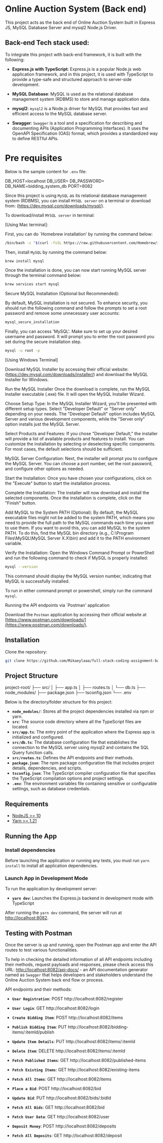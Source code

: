 # Online Auction System (Back end)

This project acts as the back end of Online Auction System built in Express JS, MySQL Database Server and mysql2 Node.js Driver.

## Back-end Tech stack used:

To integrate this project with back-end framework, it is built with the following:

- **Express.js with TypeScript**: Express.js is a popular Node.js web application framework, and in this project, it is used with TypeScript to provide a type-safe and structured approach to server-side development.

- **MySQL Database**: MySQL is used as the relational database management system (RDBMS) to store and manage application data.

- **mysql2**: `mysql2` is a Node.js driver for MySQL that provides fast and efficient access to the MySQL database server.

- **Swagger**: `Swagger` is a tool and a specification for describing and documenting APIs (Application Programming Interfaces). It uses the OpenAPI Specification (OAS) format, which provides a standardized way to define RESTful APIs.

# Pre requisites

Below is the sample content for `.env` file:

DB_HOST=localhost
DB_USER=<your-username>
DB_PASSWORD=<your-password>
DB_NAME=bidding_system_db
PORT=8082

Since this project is using `MySQL` as its relational database management system (RDBMS), you can install `MYSQL server` on a terminal or download from: (https://dev.mysql.com/downloads/mysql/).

To download/install `MYSQL server` in terminal:

[Using Mac terminal]:

First, you can do `Homebrew installation' by running the command below:

```bash
/bin/bash -c "$(curl -fsSL https://raw.githubusercontent.com/Homebrew/install/HEAD/install.sh)"
```

Then, install `MySQL` by running the command below:

```bash
brew install mysql
```
Once the installation is done, you can now start running MySQL server through the terminal command below:

```bash
brew services start mysql
```
Secure MySQL Installation (Optional but Recommended):

By default, MySQL installation is not secured. To enhance security, you should run the following command and follow the prompts to set a root password and remove some unnecessary user accounts:

```bash
mysql_secure_installation
```

Finally, you can access 'MySQL'. Make sure to set up your desired username and password. It will prompt you to enter the root password you set during the secure installation step.

```bash
mysql -u root -p
```

[Using Windows Terminal]

Download MySQL Installer by accessing their official website:(https://dev.mysql.com/downloads/installer/) and download the MySQL Installer for Windows.

Run the MySQL Installer
Once the download is complete, run the MySQL Installer executable (.exe) file. It will open the MySQL Installer Wizard.

Choose Setup Type:
In the MySQL Installer Wizard, you'll be presented with different setup types. Select "Developer Default" or "Server only" depending on your needs. The "Developer Default" option includes MySQL Server and various development components, while the "Server only" option installs just the MySQL Server.

Select Products and Features:
If you chose "Developer Default," the installer will provide a list of available products and features to install. You can customize the installation by selecting or deselecting specific components. For most cases, the default selections should be sufficient.

MySQL Server Configuration:
Next, the installer will prompt you to configure the MySQL Server. You can choose a port number, set the root password, and configure other options as needed.

Start the Installation:
Once you have chosen your configurations, click on the "Execute" button to start the installation process.

Complete the Installation:
The installer will now download and install the selected components. Once the installation is complete, click on the "Finish" button.

Add MySQL to the System PATH (Optional):
By default, the MySQL executable files might not be added to the system PATH, which means you need to provide the full path to the MySQL commands each time you want to use them. If you want to avoid this, you can add MySQL to the system PATH. To do this, find the MySQL bin directory (e.g., C:\Program Files\MySQL\MySQL Server X.X\bin) and add it to the PATH environment variable.

Verify the Installation:
Open the Windows Command Prompt or PowerShell and run the following command to check if MySQL is properly installed:

```bash
mysql --version
```
This command should display the MySQL version number, indicating that MySQL is successfully installed.

To run in either command prompt or powershell, simply run the command `mysql`.

Running the API endpoints via `Postman' application

Download the `Postman` application by accessing their official website at [https://www.postman.com/downloads/](https://www.postman.com/downloads/).

## Installation

Clone the repository:

```bash
git clone https://github.com/Mikaeylaaa/full-stack-coding-assignment-backend.git
```
## Project Structure

project-root/
├── src/
│   ├── app.ts
│   ├── routes.ts
│   └── db.ts
├── node_modules/
├── package.json
├── tsconfig.json
└── .env

Below is the directory/folder structure for this project:

 - **`node_modules/`**: Stores all the project dependencies installed via npm or yarn.
 - **`src`**: The source code directory where all the TypeScript files are located.
 - **`src/app.ts`**: The entry point of the application where the Express app is initialized and configured.
 - **`src/db.ts`**:  The database configuration file that establishes the connection to the MySQL server using mysql2 and contains the SQL Query function calls.
 - **`src/routes.ts`**: Defines the API endpoints and their methods.
 - **`package.json`**: The npm package configuration file that includes project details, dependencies, and scripts.
 - **`tsconfig.json`**: The TypeScript compiler configuration file that specifies the TypeScript compilation options and project settings.
 - **`.env`**: The environment variables file containing sensitive or configurable settings, such as database credentials.

## Requirements

- [NodeJS >= 10](https://nodejs.org/en/download/)
- [Yarn >= 1.21](https://yarnpkg.com/en/docs/install)

## Running the App

### Install dependencies

Before launching the application or running any tests, you must run `yarn install` to install all application dependencies.

### Launch App in Development Mode

To run the application by development server:

- **`yarn dev`**: Launches the Express.js backend in development mode with TypeScript

After running the `yarn dev` command, the server will run at [http://localhost:8082](http://localhost:8082).

## Testing with Postman

Once the server is up and running, open the Postman app and enter the API routes to test various functionalities.

To help in checking the detailed information of all API endpoints including their methods, request payloads and responses, please check access this URL: [http://localhost:8082/api-docs/](http://localhost:8082/api-docs/) - an API documentation generator named as `Swagger` that helps developers and stakeholders understand the Online Auction System back end flow or process.

API endpoints and their methods:

 - **`User Registration`**: POST http://localhost:8082/register

 - **`User Login`**: GET http://localhost:8082/login

 - **`Create Bidding Item`**: POST http://localhost:8082/items

 - **`Publish Bidding Item`**: PUT http://localhost:8082/bidding-items/:itemId/publish

 - **`Update Item Details`**: PUT http://localhost:8082/items/:itemId

 - **`Delete Item`**: DELETE http://localhost:8082/items/:itemId

 - **`Fetch Published Items`**: GET http://localhost:8082/published-items

 - **`Fetch Existing Items`**: GET http://localhost:8082/existing-items

 - **`Fetch All Items`**: GET http://localhost:8082/items

 - **`Place a Bid`**: POST http://localhost:8082/bid

 - **`Update Bid`**: PUT http://localhost:8082/bids/:bidId

 - **`Fetch All Bids`**: GET http://localhost:8082/bid

 - **`Fetch User Data`**: GET http://localhost:8082/user

 - **`Deposit Money`**: POST http://localhost:8082/deposits

 - **`Fetch All Deposits`**: GET http://localhost:8082/deposit




